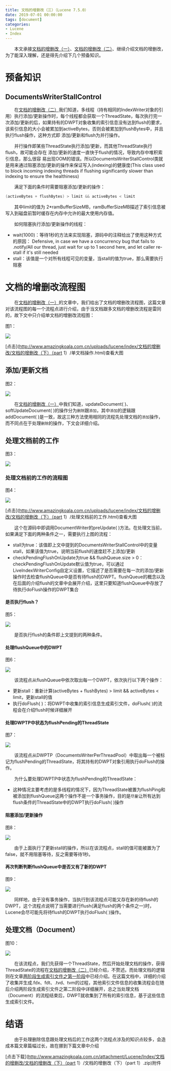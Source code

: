 ```yaml
---
title: 文档的增删改（三）（Lucene 7.5.0）
date: 2019-07-01 00:00:00
tags: [document]
categories:
- Lucene
- Index
---
```


&emsp;&emsp;本文承接[文档的增删改（一）](https://www.amazingkoala.com.cn/Lucene/Index/2019/0626/文档的增删改（一）)、[文档的增删改（二）](https://www.amazingkoala.com.cn/Lucene/Index/2019/0628/文档的增删改（二）)、继续介绍文档的增删改，为了能深入理解，还是得先介绍下几个预备知识。

# 预备知识

## DocumentsWriterStallControl
&emsp;&emsp;在[文档的增删改（二）](https://www.amazingkoala.com.cn/Lucene/Index/2019/0628/文档的增删改（二）)我们知道，多线程（持有相同的IndexWriter对象的引用）执行添加/更新操作时，每个线程都会获取一个ThreadState，每次执行完一次添加/更新的后，如果持有的DWPT对象收集的索引信息没有达到flush的要求，该索引信息的大小会被累加到activeBytes，否则会被累加到flushBytes中，并且执行flush操作，这种方式即 添加/更新和flush为并行操作。

&emsp;&emsp;并行操作即某些ThreadState执行添加/更新，而其他ThreadState执行flush，故可能会存在 添加/更新的速度一直快于flush的情况，导致内存中堆积索引信息，那么很容 易出现OOM的错误。所以DocumentsWriterStallControl类就是用来通过阻塞添加/更新的操作来保证写入(indexing)的健康度(This class used to block incoming indexing threads if flushing significantly slower than indexing to ensure the healthiness)

&emsp;&emsp;满足下面的条件时需要阻塞添加/更新的操作：

```java
(activeBytes + flushBytes) > limit && activeBytes < limit
```
&emsp;&emsp;其中limit的值为 2*ramBufferSizeMB，ramBufferSizeMB描述了索引信息被写入到磁盘前暂时缓存在内存中允许的最大使用内存值。

&emsp;&emsp;如何阻塞执行添加/更新操作的线程：

- wait(1000)：等待1秒的方法来实现阻塞，源码中的注释给出了使用这种方式的原因： Defensive, in case we have a concurrency bug that fails to .notify/All our thread, just wait for up to 1 second here, and let caller re-stall if it's still needed
- stall：该值是一个对所有线程可见的变量，当stall的值为true，那么需要执行阻塞


# 文档的增删改流程图

&emsp;&emsp;在[文档的增删改（一）](https://www.amazingkoala.com.cn/Lucene/Index/2019/0626/文档的增删改（一）)的文章中，我们给出了文档的增删改流程图，这篇文章对该流程图的每一个流程点进行介绍，由于当文档跟多文档的增删改流程是雷同的，故下文中只介绍单文档的增删改流程图：

图1：

<img src="http://www.amazingkoala.com.cn/uploads/lucene/index/文档的增删改/文档的增删改（下）（part 1）/1.png">

[点击](http://www.amazingkoala.com.cn/uploads/lucene/index/文档的增删改/文档的增删改（下）（part 1）/单文档操作.html)查看大图

## 添加/更新文档

图2：

<img src="http://www.amazingkoala.com.cn/uploads/lucene/index/文档的增删改/文档的增删改（下）（part 1）/2.png">

&emsp;&emsp;在[文档的增删改（一）](https://www.amazingkoala.com.cn/Lucene/Index/2019/0626/文档的增删改（一）)中我们知道，updateDocument( )、softUpdateDocument( )的操作分为`删除`跟`添加`，其中`添加`的逻辑跟addDocument( )是一致，故这三种方法使用相同的流程先处理文档的`添加`操作，而不同点在于处理`删除`的操作，下文会详细介绍。

## 处理文档前的工作

图3：

<img src="http://www.amazingkoala.com.cn/uploads/lucene/index/文档的增删改/文档的增删改（下）（part 1）/3.png">

### 处理文档前的工作的流程图

图4：

<img src="http://www.amazingkoala.com.cn/uploads/lucene/index/文档的增删改/文档的增删改（下）（part 1）/4.png">

[点击](http://www.amazingkoala.com.cn/uploads/lucene/index/文档的增删改/文档的增删改（下）（part 1）/处理文档前的工作.html)查看大图

&emsp;&emsp;这个在源码中即调用DocumentWriter的preUpdate( )方法。在处理文当前，如果满足下面的两种条件之一，需要执行上图的流程：

- stall为true：该值即上文中提到的DocumentsWriterStallControl中的变量stall，如果该值为true，说明当前flush的速度赶不上添加/更新
- checkPendingFlushOnUpdate为true && flushQueue.size > 0：checkPendingFlushOnUpdate默认值为true，可以通过LiveIndexWriterConfig自定义设置，它描述了是否需要在每一次的添加/更新操作时去检查flushQueue中是否有待flush的DWPT。flushQueue的概念以及在后面的介绍flush的文章中会展开介绍，这里只要知道flushQueue中存放了待执行doFlush操作的DWPT集合

#### 是否执行flush？

图5：

<img src="http://www.amazingkoala.com.cn/uploads/lucene/index/文档的增删改/文档的增删改（下）（part 1）/5.png">

&emsp;&emsp;是否执行flush的条件即上文提到的两种条件。

#### 处理flushQueue中的DWPT

图6：

<img src="http://www.amazingkoala.com.cn/uploads/lucene/index/文档的增删改/文档的增删改（下）（part 1）/6.png">

&emsp;&emsp;该流程点从flushQueue中依次取出每一个DWPT，依次执行以下两个操作：

- 更新stall：重新计算(activeBytes + flushBytes) > limit && activeBytes < limit，更新stall的值
- 执行doFlush( )：将DWPT中收集的索引信息生成索引文件，doFlush( )的流程会在介绍flush时候详细展开

#### 处理DWPTP中状态为flushPending的ThreadState

图7：

<img src="http://www.amazingkoala.com.cn/uploads/lucene/index/文档的增删改/文档的增删改（下）（part 1）/7.png">

&emsp;&emsp;该流程点从DWPTP（DocumentsWriterPerThreadPool）中取出每一个被标记为flushPending的ThreadState，将其持有的DWPT对象引用执行doFlush的操作。

&emsp;&emsp;为什么要处理DWPTP中状态为flushPending的ThreadState：

- 这种情况主要考虑的是多线程的情况下，因为ThreadState被置为flushPing和被添加到flushQueue这两个操作不是一个事务操作，目的是`尽量`让所有达到flush条件的ThreadState中的DWPT执行doFlush( )操作

#### 阻塞添加/更新操作

图8：

<img src="http://www.amazingkoala.com.cn/uploads/lucene/index/文档的增删改/文档的增删改（下）（part 1）/8.png">

&emsp;&emsp;由于上面执行了更新stall的操作，所以在该流程点，stall的值可能被置为了false，就不用阻塞等待，反之需要等待1秒。

#### 再次判断判断flushQueue中是否又有了新的DWPT

图9：

<img src="http://www.amazingkoala.com.cn/uploads/lucene/index/文档的增删改/文档的增删改（下）（part 1）/9.png">

&emsp;&emsp;同样地，由于没有事务操作，当执行到该流程点可能又存在新的待flush的DWPT，这个流程点说明了当需要进行flush(满足flush的两个条件之一)时，Lucene会尽可能先将待flush的DWPT执行doFlush( )操作。

## 处理文档（Document）

图10：

<img src="http://www.amazingkoala.com.cn/uploads/lucene/index/文档的增删改/文档的增删改（下）（part 1）/10.png">

&emsp;&emsp;在该流程点，我们先获得一个ThreadState，然后开始处理文档的操作，获得ThreadState的流程在[文档的增删改（二）](https://www.amazingkoala.com.cn/Lucene/Index/2019/0628/文档的增删改（二）)已经介绍，不赘述。而处理文档的逻辑则在文章[两阶段生成索引文件之第一阶段](https://www.amazingkoala.com.cn/Lucene/Index/2019/0521/两阶段生成索引文件之第一阶段)中已经介绍。在这篇文档中，详细的介绍了收集并生成.fdx、fdt、.tvd、tvm的过程，其他索引文件信息的收集流程会在随后介绍两阶段生成索引文件之第二阶段中详细展开，总之当处理文档（Document）的流程结束后，DWPT就收集到了所有的索引信息，基于这些信息生成索引文件。

# 结语

&emsp;&emsp;由于处理删除信息跟处理文档后的工作这两个流程点涉及的知识点较多，会造成本篇文章篇幅过长，故在挪到下篇文章中介绍

[点击下载](http://www.amazingkoala.com.cn/attachment/Lucene/Index/文档的增删改/文档的增删改（下）（part 1）/文档的增删改（下）（part 1）.zip)附件